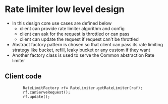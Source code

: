 # Rate limiter low level design

* In this design core use cases are defined below 
    * client can provide rate limiter algorithm and config
    * client can ask for the request is throttled or can pass
    * client can update the request if request can't be throttled
* Abstract factory pattern is chosen so that client can pass its rate limiting strategy like bucket, refill, leaky bucket or any custom if they want
* Another factory class is used to serve the Common abstraction Rate limiter

## Client code
```RateLimiterAbstractFactory raf = new BucketRateLimiterFactory(5,3, BucketRateLimiterFactory.RefillUnits.seconds);
        RateLimitFactory rf= RateLimiter.getRateLimiter(raf);
        rf.canServeRequest();
        rf.update();
